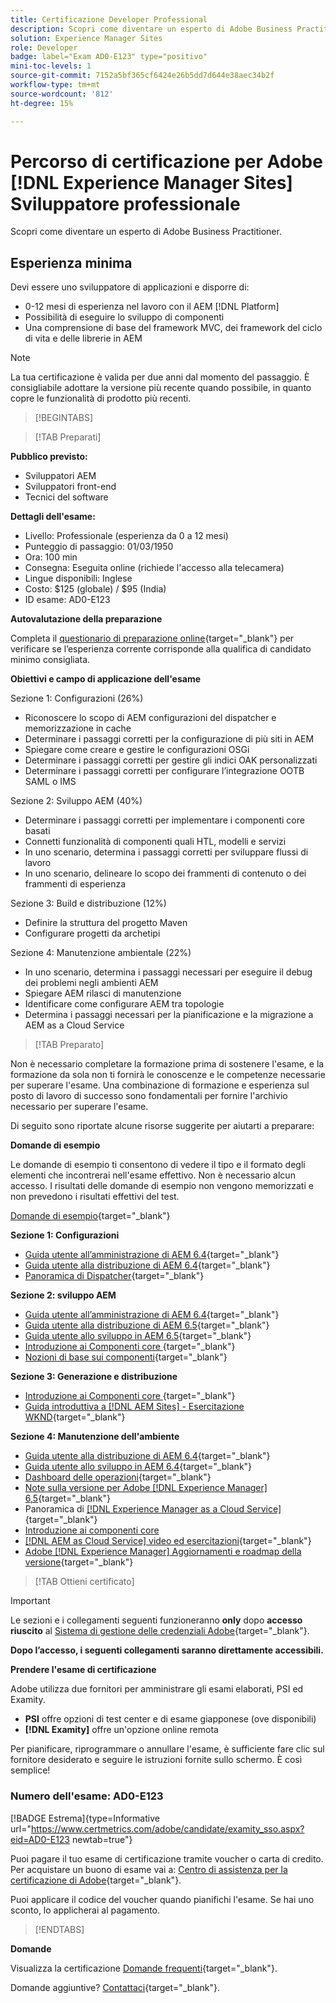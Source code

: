 ```yaml
---
title: Certificazione Developer Professional
description: Scopri come diventare un esperto di Adobe Business Practitioner in [!DNL Experience Manager Sites].
solution: Experience Manager Sites
role: Developer
badge: label="Exam AD0-E123" type="positivo"
mini-toc-levels: 1
source-git-commit: 7152a5bf365cf6424e26b5dd7d644e38aec34b2f
workflow-type: tm+mt
source-wordcount: '812'
ht-degree: 15%

---
```


# Percorso di certificazione per Adobe [!DNL Experience Manager Sites] Sviluppatore professionale

Scopri come diventare un esperto di Adobe Business Practitioner.

## Esperienza minima

Devi essere uno sviluppatore di applicazioni e disporre di:

* 0-12 mesi di esperienza nel lavoro con il AEM [!DNL Platform]
* Possibilità di eseguire lo sviluppo di componenti
* Una comprensione di base del framework MVC, dei framework del ciclo di vita e delle librerie in AEM

>[!NOTE]
>
>La tua certificazione è valida per due anni dal momento del passaggio. È consigliabile adottare la versione più recente quando possibile, in quanto copre le funzionalità di prodotto più recenti.

>[!BEGINTABS]

>[!TAB Preparati]

**Pubblico previsto:**

* Sviluppatori AEM
* Sviluppatori front-end
* Tecnici del software

**Dettagli dell&#39;esame:**

* Livello: Professionale (esperienza da 0 a 12 mesi)
* Punteggio di passaggio: 01/03/1950
* Ora: 100 min
* Consegna: Eseguita online (richiede l&#39;accesso alla telecamera)
* Lingue disponibili: Inglese
* Costo: $125 (globale) / $95 (India)
* ID esame: AD0-E123

**Autovalutazione della preparazione**

Completa il [questionario di preparazione online](https://scorpion.caveon.com/launchpad/ad-q-e123-readiness-questionnaire-for-adobe-experience-manager-sites-developer-professional-exam){target="_blank"} per verificare se l’esperienza corrente corrisponde alla qualifica di candidato minimo consigliata.

**Obiettivi e campo di applicazione dell&#39;esame**

Sezione 1: Configurazioni (26%)

* Riconoscere lo scopo di AEM configurazioni del dispatcher e memorizzazione in cache
* Determinare i passaggi corretti per la configurazione di più siti in AEM
* Spiegare come creare e gestire le configurazioni OSGi
* Determinare i passaggi corretti per gestire gli indici OAK personalizzati
* Determinare i passaggi corretti per configurare l’integrazione OOTB SAML o IMS

Sezione 2: Sviluppo AEM (40%)

* Determinare i passaggi corretti per implementare i componenti core basati
* Connetti funzionalità di componenti quali HTL, modelli e servizi
* In uno scenario, determina i passaggi corretti per sviluppare flussi di lavoro
* In uno scenario, delineare lo scopo dei frammenti di contenuto o dei frammenti di esperienza

Sezione 3: Build e distribuzione (12%)

* Definire la struttura del progetto Maven
* Configurare progetti da archetipi

Sezione 4: Manutenzione ambientale (22%)

* In uno scenario, determina i passaggi necessari per eseguire il debug dei problemi negli ambienti AEM
* Spiegare AEM rilasci di manutenzione
* Identificare come configurare AEM tra topologie
* Determina i passaggi necessari per la pianificazione e la migrazione a AEM as a Cloud Service

>[!TAB Preparato]

Non è necessario completare la formazione prima di sostenere l&#39;esame, e la formazione da sola non ti fornirà le conoscenze e le competenze necessarie per superare l&#39;esame. Una combinazione di formazione e esperienza sul posto di lavoro di successo sono fondamentali per fornire l&#39;archivio necessario per superare l&#39;esame.

Di seguito sono riportate alcune risorse suggerite per aiutarti a preparare:

**Domande di esempio**

Le domande di esempio ti consentono di vedere il tipo e il formato degli elementi che incontrerai nell&#39;esame effettivo. Non è necessario alcun accesso. I risultati delle domande di esempio non vengono memorizzati e non prevedono i risultati effettivi del test.

[Domande di esempio](https://scorpion.caveon.com/launchpad/ad3-e123-adobe-experience-manager-sites-developer-professional-sample-questions){target="_blank"}

**Sezione 1: Configurazioni**

* [Guida utente all’amministrazione di AEM 6.4](https://experienceleague.adobe.com/docs/experience-manager-64/administering/home.html?lang=en){target="_blank"}
* [Guida utente alla distribuzione di AEM 6.4](https://experienceleague.adobe.com/docs/experience-manager-64/deploying/home.html?lang=it){target="_blank"}
* [Panoramica di Dispatcher](https://experienceleague.adobe.com/docs/experience-manager-dispatcher/using/dispatcher.html?lang=it){target="_blank"}

**Sezione 2: sviluppo AEM**

* [Guida utente all’amministrazione di AEM 6.4](https://experienceleague.adobe.com/docs/experience-manager-64/administering/home.html?lang=en){target="_blank"}
* [Guida utente alla distribuzione di AEM 6.5](https://experienceleague.adobe.com/docs/experience-manager-65/deploying/home.html?lang=it){target="_blank"}
* [Guida utente allo sviluppo in AEM 6.5](https://experienceleague.adobe.com/docs/experience-manager-65/developing/home.html?lang=en){target="_blank"}
* [Introduzione ai Componenti core ](https://experienceleague.adobe.com/docs/experience-manager-core-components/using/introduction.html?lang=it){target="_blank"}
* [Nozioni di base sui componenti](https://experienceleague.adobe.com/docs/experience-manager-learn/getting-started-wknd-tutorial-develop/project-archetype/component-basics.html?lang=en){target="_blank"}

**Sezione 3: Generazione e distribuzione**

* [Introduzione ai Componenti core ](https://experienceleague.adobe.com/docs/experience-manager-core-components/using/introduction.html?lang=it){target="_blank"}
* [Guida introduttiva a [!DNL AEM Sites] - Esercitazione WKND](https://experienceleague.adobe.com/docs/experience-manager-learn/getting-started-wknd-tutorial-develop/overview.html?lang=it){target="_blank"}


**Sezione 4: Manutenzione dell&#39;ambiente**

* [Guida utente alla distribuzione di AEM 6.4](https://experienceleague.adobe.com/docs/experience-manager-64/deploying/home.html?lang=it){target="_blank"}
* [Guida utente allo sviluppo in AEM 6.4](https://experienceleague.adobe.com/docs/experience-manager-64/developing/home.html?lang=en){target="_blank"}
* [Dashboard delle operazioni](https://experienceleague.adobe.com/docs/experience-manager-65/administering/operations/operations-dashboard.html?lang=en%20(Automated%20Maintenance%20Tasks)){target="_blank"}
* [Note sulla versione per Adobe [!DNL Experience Manager] 6,5](https://experienceleague.adobe.com/docs/experience-manager-65/release-notes/service-pack/sp-release-notes.html?lang=it){target="_blank"}
* Panoramica di [[!DNL Experience Manager as a Cloud Service] ](https://experienceleague.adobe.com/docs/experience-manager-cloud-service/content/home.html?lang=it){target="_blank"}
* [Introduzione ai componenti core](https://experienceleague.adobe.com/docs/experience-manager-core-components/using/introduction.html?lang=it)
* [[!DNL AEM as Cloud Service] video ed esercitazioni](https://experienceleague.adobe.com/docs/experience-manager-learn/cloud-service/overview.html?lang=it){target="_blank"}
* [Adobe [!DNL Experience Manager] Aggiornamenti e roadmap della versione](https://experienceleague.adobe.com/docs/experience-manager-release-information/aem-release-updates/home.html?lang=it){target="_blank"}

>[!TAB Ottieni certificato]

>[!IMPORTANT]
>
>Le sezioni e i collegamenti seguenti funzioneranno **only**  dopo **accesso riuscito** al [Sistema di gestione delle credenziali Adobe](http://www.certmetrics.com/adobe){target="_blank"}.


**Dopo l’accesso, i seguenti collegamenti saranno direttamente accessibili.**

**Prendere l&#39;esame di certificazione**

Adobe utilizza due fornitori per amministrare gli esami elaborati, PSI ed Examity.

* **PSI** offre opzioni di test center e di esame giapponese (ove disponibili)
* **[!DNL Examity]** offre un&#39;opzione online remota

Per pianificare, riprogrammare o annullare l&#39;esame, è sufficiente fare clic sul fornitore desiderato e seguire le istruzioni fornite sullo schermo. È così semplice!

### Numero dell&#39;esame: AD0-E123

[!BADGE Estrema]{type=Informative url="https://www.certmetrics.com/adobe/candidate/examity_sso.aspx?eid=AD0-E123 newtab=true"}

Puoi pagare il tuo esame di certificazione tramite voucher o carta di credito. Per acquistare un buono di esame vai a: [Centro di assistenza per la certificazione di Adobe](https://market.xvoucher.com/adobe/global){target="_blank"}.

Puoi applicare il codice del voucher quando pianifichi l&#39;esame. Se hai uno sconto, lo applicherai al pagamento.

>[!ENDTABS]

**Domande**

Visualizza la certificazione [Domande frequenti](https://experienceleague.adobe.com/docs/certification/certification/faq.html?lang=en){target="_blank"}.

Domande aggiuntive? [Contattaci](mailto:certif@adobe.com){target="_blank"}.
